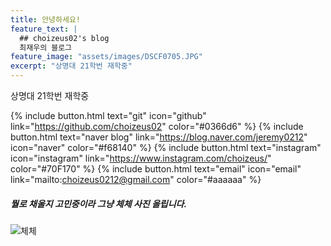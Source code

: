 ```yaml
---
title: 안녕하세요!
feature_text: |
  ## choizeus02's blog
  최재우의 블로그
feature_image: "assets/images/DSCF0705.JPG"
excerpt: "상명대 21학번 재학중"
---
```


상명대 21학번 재학중

{% include button.html text="git" icon="github" link="https://github.com/choizeus02" color="#0366d6" %} {% include button.html text="naver blog" link="https://blog.naver.com/jeremy0212" icon="naver" color="#f68140" %} {% include button.html text="instagram" icon="instagram" link="https://www.instagram.com/choizeus/" color="#70F170" %} {% include button.html text="email" icon="email" link="mailto:choizeus0212@gmail.com" color="#aaaaaa" %}


##### 뭘로 채울지 고민중이라 그냥 체체 사진 올립니다.

![체체](assets/images/DSCF0209.JPG)
